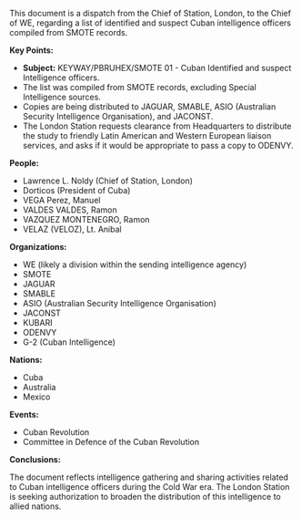 This document is a dispatch from the Chief of Station, London, to the Chief of WE, regarding a list of identified and suspect Cuban intelligence officers compiled from SMOTE records.

**Key Points:**

*   **Subject:** KEYWAY/PBRUHEX/SMOTE 01 - Cuban Identified and suspect Intelligence officers.
*   The list was compiled from SMOTE records, excluding Special Intelligence sources.
*   Copies are being distributed to JAGUAR, SMABLE, ASIO (Australian Security Intelligence Organisation), and JACONST.
*   The London Station requests clearance from Headquarters to distribute the study to friendly Latin American and Western European liaison services, and asks if it would be appropriate to pass a copy to ODENVY.

**People:**

*   Lawrence L. Noldy (Chief of Station, London)
*   Dorticos (President of Cuba)
*   VEGA Perez, Manuel
*   VALDES VALDES, Ramon
*   VAZQUEZ MONTENEGRO, Ramon
*   VELAZ (VELOZ), Lt. Anibal

**Organizations:**

*   WE (likely a division within the sending intelligence agency)
*   SMOTE
*   JAGUAR
*   SMABLE
*   ASIO (Australian Security Intelligence Organisation)
*   JACONST
*   KUBARI
*   ODENVY
*   G-2 (Cuban Intelligence)

**Nations:**

*   Cuba
*   Australia
*   Mexico

**Events:**

*   Cuban Revolution
*   Committee in Defence of the Cuban Revolution

**Conclusions:**

The document reflects intelligence gathering and sharing activities related to Cuban intelligence officers during the Cold War era. The London Station is seeking authorization to broaden the distribution of this intelligence to allied nations.
